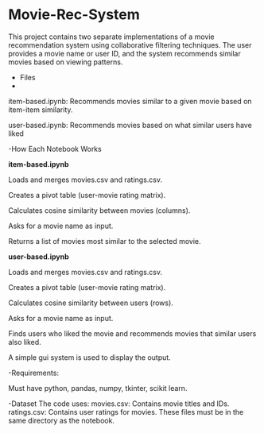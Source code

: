 # Movie-Rec-System

This project contains two separate implementations of a movie recommendation system using collaborative filtering techniques. 
The user provides a movie name or user ID, and the system recommends similar movies based on viewing patterns.

- Files
- 
item-based.ipynb: Recommends movies similar to a given movie based on item-item similarity.

user-based.ipynb: Recommends movies based on what similar users have liked

-How Each Notebook Works

**item-based.ipynb**

Loads and merges movies.csv and ratings.csv.

Creates a pivot table (user-movie rating matrix).

Calculates cosine similarity between movies (columns).

Asks for a movie name as input.

Returns a list of movies most similar to the selected movie.

**user-based.ipynb**

Loads and merges movies.csv and ratings.csv.

Creates a pivot table (user-movie rating matrix).

Calculates cosine similarity between users (rows).

Asks for a movie name as input.

Finds users who liked the movie and recommends movies that similar users also liked.

A simple gui system is used to display the output.

-Requirements: 

  Must have python, pandas, numpy, tkinter, scikit learn. 
  
-Dataset
The code uses:
movies.csv: Contains movie titles and IDs.
ratings.csv: Contains user ratings for movies.
These files must be in the same directory as the notebook.

